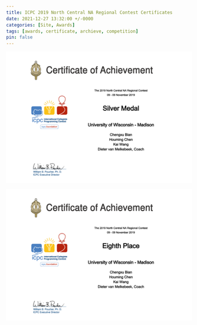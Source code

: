 ```yaml
---
title: ICPC 2019 North Central NA Regional Contest Certificates
date: 2021-12-27 13:32:00 +/-0000
categories: [Site, Awards]
tags: [awards, certificate, archieve, competition]
pin: false
---
```

![Silver Medal - ICPC 2019 North Central NA Regional Contest - Medal](/assets/post_files/icpc_certificate/2019-North_Central_NA-MEDAL.png "Title")

![Silver Medal - ICPC 2019 North Central NA Regional Contest - Place](/assets/post_files/icpc_certificate/2019-North_Central_NA-PLACE.png "Title")
